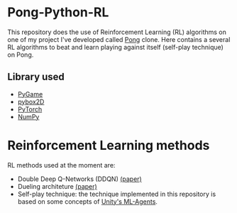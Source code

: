 # Pong-Python-RL
This repository does the use of Reinforcement Learning (RL) algorithms on one of my project I've developed called [Pong](https://github.com/bottamichele/Pong-Python) clone.
Here contains a several RL algorithms to beat and learn playing against itself (self-play technique) on Pong.

## Library used
- [PyGame](https://www.pygame.org/)
- [pybox2D](https://github.com/pybox2d/pybox2d)
- [PyTorch](https://pytorch.org/)
- [NumPy](https://numpy.org/)

# Reinforcement Learning methods
RL methods used at the moment are:
- Double Deep Q-Networks (DDQN) [(paper)](https://arxiv.org/abs/1509.06461)
- Dueling architeture [(paper)](https://arxiv.org/abs/1511.06581)
- Self-play technique: the technique implemented in this repository is based on some concepts of [Unity's ML-Agents](https://github.com/Unity-Technologies/ml-agents).